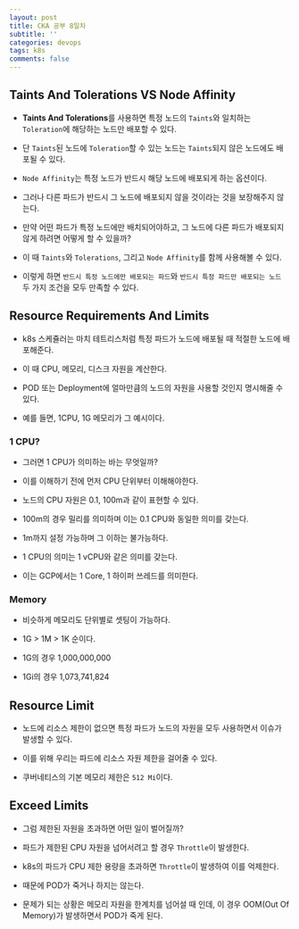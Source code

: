 ```yaml
---
layout: post
title: CKA 공부 8일차
subtitle: ''
categories: devops
tags: k8s
comments: false
---
```


## Taints And Tolerations VS Node Affinity

- **Taints And Tolerations**를 사용하면 특정 노드의 `Taints`와 일치하는 `Toleration`에 해당하는 노드만 배포할 수 있다.

- 단 `Taints`된 노드에 `Toleration`할 수 있는 노드는 `Taints`되지 않은 노드에도 배포될 수 있다.

- `Node Affinity`는 특정 노드가 반드시 해당 노드에 배포되게 하는 옵션이다.

- 그러나 다른 파드가 반드시 그 노드에 배포되지 않을 것이라는 것을 보장해주지 않는다.

- 만약 어떤 파드가 특정 노드에만 배치되어야하고, 그 노드에 다른 파드가 배포되지 않게 하려면 어떻게 할 수 있을까?

- 이 때 `Taints`와 `Tolerations`, 그리고 `Node Affinity`를 함께 사용해볼 수 있다.

- 이렇게 하면 `반드시 특정 노드에만 배포되는 파드`와 `반드시 특정 파드만 배포되는 노드` 두 가지 조건을 모두 만족할 수 있다.

## Resource Requirements And Limits

- k8s 스케쥴러는 마치 테트리스처럼 특정 파드가 노드에 배포될 때 적절한 노드에 배포해준다.

- 이 때 CPU, 메모리, 디스크 자원을 계산한다.

- POD 또는 Deployment에 얼마만큼의 노드의 자원을 사용할 것인지 명시해줄 수 있다.

- 예를 들면, 1CPU, 1G 메모리가 그 예시이다.

### 1 CPU?

- 그러면 1 CPU가 의미하는 바는 무엇일까?

- 이를 이해하기 전에 먼저 CPU 단위부터 이해해야한다.

- 노드의 CPU 자원은 0.1, 100m과 같이 표현할 수 있다.

- 100m의 경우 밀리를 의미하며 이는 0.1 CPU와 동일한 의미를 갖는다.

- 1m까지 설정 가능하며 그 이하는 불가능하다.

- 1 CPU의 의미는 1 vCPU와 같은 의미를 갖는다.

- 이는 GCP에서는 1 Core, 1 하이퍼 쓰레드를 의미한다.

### Memory

- 비슷하게 메모리도 단위별로 셋팅이 가능하다.

- 1G > 1M > 1K 순이다.

- 1G의 경우 1,000,000,000

- 1Gi의 경우 1,073,741,824

## Resource Limit

- 노드에 리소스 제한이 없으면 특정 파드가 노드의 자원을 모두 사용하면서 이슈가 발생할 수 있다.

- 이를 위해 우리는 파드에 리소스 자원 제한을 걸어줄 수 있다.

- 쿠버네티스의 기본 메모리 제한은 `512 Mi`이다.

## Exceed Limits

- 그럼 제한된 자원을 초과하면 어떤 일이 벌어질까?

- 파드가 제한된 CPU 자원을 넘어서려고 할 경우 `Throttle`이 발생한다.

- k8s의 파드가 CPU 제한 용량을 초과하면 `Throttle`이 발생하여 이를 억제한다.

- 때문에 POD가 죽거나 하지는 않는다.

- 문제가 되는 상황은 메모리 자원을 한계치를 넘어설 때 인데, 이 경우 OOM(Out Of Memory)가 발생하면서 POD가 죽게 된다.
